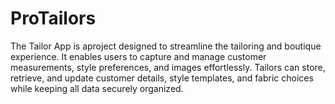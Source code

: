 # ProTailors
The Tailor App is aproject designed to streamline the tailoring and boutique experience. It enables users to capture and manage customer measurements, style preferences, and images effortlessly. Tailors can store, retrieve, and update customer details, style templates, and fabric choices while keeping all data securely organized.
